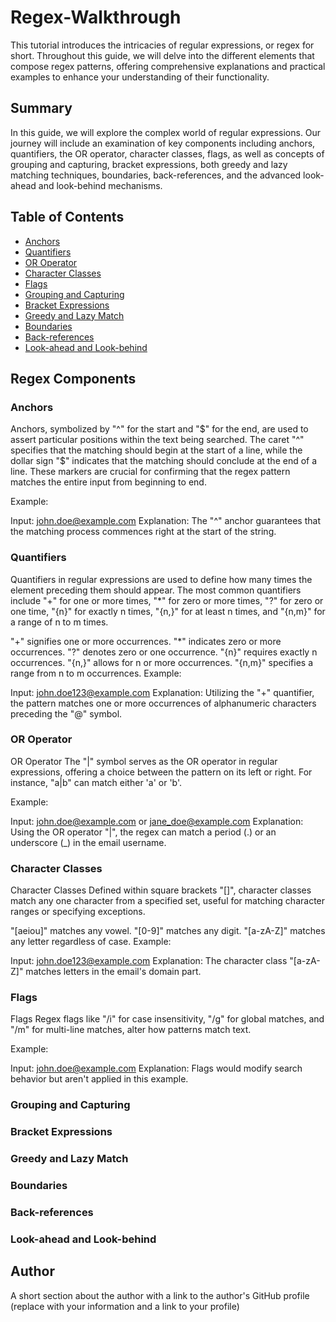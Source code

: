 # Regex-Walkthrough
This tutorial introduces the intricacies of regular expressions, or regex for short. Throughout this guide, we will delve into the different elements that compose regex patterns, offering comprehensive explanations and practical examples to enhance your understanding of their functionality.

## Summary

In this guide, we will explore the complex world of regular expressions. Our journey will include an examination of key components including anchors, quantifiers, the OR operator, character classes, flags, as well as concepts of grouping and capturing, bracket expressions, both greedy and lazy matching techniques, boundaries, back-references, and the advanced look-ahead and look-behind mechanisms.

## Table of Contents

- [Anchors](#anchors)
- [Quantifiers](#quantifiers)
- [OR Operator](#or-operator)
- [Character Classes](#character-classes)
- [Flags](#flags)
- [Grouping and Capturing](#grouping-and-capturing)
- [Bracket Expressions](#bracket-expressions)
- [Greedy and Lazy Match](#greedy-and-lazy-match)
- [Boundaries](#boundaries)
- [Back-references](#back-references)
- [Look-ahead and Look-behind](#look-ahead-and-look-behind)

## Regex Components

### Anchors
Anchors, symbolized by "^" for the start and "$" for the end, are used to assert particular positions within the text being searched. The caret "^" specifies that the matching should begin at the start of a line, while the dollar sign "$" indicates that the matching should conclude at the end of a line. These markers are crucial for confirming that the regex pattern matches the entire input from beginning to end.

Example:

Input: john.doe@example.com Explanation: The "^" anchor guarantees that the matching process commences right at the start of the string.

### Quantifiers
Quantifiers in regular expressions are used to define how many times the element preceding them should appear. The most common quantifiers include "+" for one or more times, "*" for zero or more times, "?" for zero or one time, "{n}" for exactly n times, "{n,}" for at least n times, and "{n,m}" for a range of n to m times.

"+" signifies one or more occurrences.
"*" indicates zero or more occurrences.
"?" denotes zero or one occurrence.
"{n}" requires exactly n occurrences.
"{n,}" allows for n or more occurrences.
"{n,m}" specifies a range from n to m occurrences.
Example:

Input: john.doe123@example.com
Explanation: Utilizing the "+" quantifier, the pattern matches one or more occurrences of alphanumeric characters preceding the "@" symbol.

### OR Operator
OR Operator The "|" symbol serves as the OR operator in regular expressions, offering a choice between the pattern on its left or right. For instance, "a|b" can match either 'a' or 'b'.

Example:

Input: john.doe@example.com or jane_doe@example.com Explanation: Using the OR operator "|", the regex can match a period (.) or an underscore (_) in the email username.

### Character Classes
Character Classes Defined within square brackets "[]", character classes match any one character from a specified set, useful for matching character ranges or specifying exceptions.

"[aeiou]" matches any vowel. "[0-9]" matches any digit. "[a-zA-Z]" matches any letter regardless of case. Example:

Input: john.doe123@example.com Explanation: The character class "[a-zA-Z]" matches letters in the email's domain part.

### Flags
Flags Regex flags like "/i" for case insensitivity, "/g" for global matches, and "/m" for multi-line matches, alter how patterns match text.

Example:

Input: john.doe@example.com Explanation: Flags would modify search behavior but aren't applied in this example.

### Grouping and Capturing

### Bracket Expressions

### Greedy and Lazy Match

### Boundaries

### Back-references

### Look-ahead and Look-behind

## Author

A short section about the author with a link to the author's GitHub profile (replace with your information and a link to your profile)



